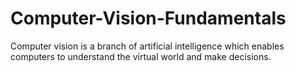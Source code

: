 # Computer-Vision-Fundamentals
Computer vision is a branch of artificial intelligence which enables computers to understand the virtual world and make  decisions.
